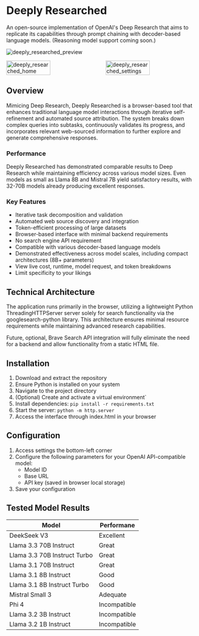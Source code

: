 # Deeply Researched

An open-source implementation of OpenAI's Deep Research that aims to replicate its capabilities through prompt chaining with decoder-based language models. (Reasoning model support coming soon.)

![deeply_researched_preview](https://github.com/user-attachments/assets/cdd885ec-ebc3-4543-9573-ba9c7f750d7f)
<div style="display: flex; justify-content: space-between;">
    <img src="https://github.com/user-attachments/assets/7cfd1a34-1f2d-4722-9122-44f708bed85d" alt="deeply_researched_home" style="width: 48%;">
    <img src="https://github.com/user-attachments/assets/c1be3c62-439f-4c70-8e6f-89a86924b451" alt="deeply_researched_settings" style="width: 48%;">
</div>



## Overview

Mimicing Deep Research, Deeply Researched is a browser-based tool that enhances traditional language model interactions through iterative self-refinement and automated source attribution. The system breaks down complex queries into subtasks, continuously validates its progress, and incorporates relevant web-sourced information to further explore and generate comprehensive responses.

### Performance
Deeply Researched has demonstrated comparable results to Deep Research while maintaining efficiency across various model sizes. Even models as small as Llama 8B and Mistral 7B yield satisfactory results, with 32-70B models already producing excellent responses.

### Key Features
- Iterative task decomposition and validation
- Automated web source discovery and integration
- Token-efficient processing of large datasets 
- Browser-based interface with minimal backend requirements
- No search engine API requirement
- Compatible with various decoder-based language models
- Demonstrated effectiveness across model scales, including compact architectures (8B+ parameters)
- View live cost, runtime, model request, and token breakdowns
- Limit specificity to your likings

## Technical Architecture

The application runs primarily in the browser, utilizing a lightweight Python ThreadingHTTPServer server solely for search functionality via the googlesearch-python library. This architecture ensures minimal resource requirements while maintaining advanced research capabilities. 

Future, optional, Brave Search API integration will fully eliminate the need for a backend and allow functionality from a static HTML file.

## Installation

1. Download and extract the repository
2. Ensure Python is installed on your system
3. Navigate to the project directory
4. (Optional) Create and activate a virtual environment`
5. Install dependencies: `` pip install -r requirements.txt ``
6. Start the server: ``python -m http.server``
7. Access the interface through index.html in your browser

## Configuration

1. Access settings the bottom-left corner
2. Configure the following parameters for your OpenAI API-compatible model:
   - Model ID
   - Base URL
   - API key (saved in browser local storage)
3. Save your configuration

## Tested Model Results

| Model      | Performane |
|------------|--------|
| DeekSeek V3 | Excellent |
| Llama 3.3 70B Instruct | Great |
| Llama 3.3 70B Instruct Turbo | Great |
| Llama 3.1 70B Instruct | Great |
| Llama 3.1 8B Instruct | Good |
| Llama 3.1 8B Instruct Turbo | Good |
| Mistral Small 3 | Adequate |
| Phi 4 | Incompatible |
| Llama 3.2 3B Instruct | Incompatible |
| Llama 3.2 1B Instruct | Incompatible |
